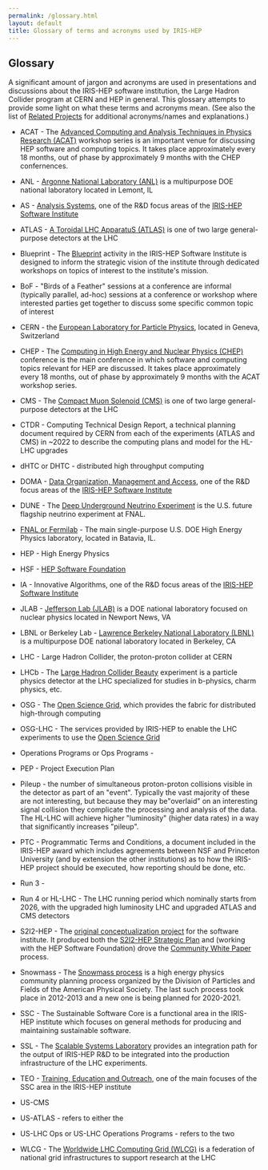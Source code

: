 ```yaml
---
permalink: /glossary.html
layout: default
title: Glossary of terms and acronyms used by IRIS-HEP
---
```


## Glossary

A significant amount of jargon and acronyms are used in presentations and
discussions about the IRIS-HEP software institution, the Large Hadron Collider
program at CERN and HEP in general. This glossary attempts to provide some
light on what these terms and acronyms mean.  (See also the list of [Related Projects](https://iris-hep.org/collaborations) for additional acronyms/names and explanations.)

  * ACAT - The [Advanced Computing and Analysis Techniques in Physics Research (ACAT)](https://indico.cern.ch/event/708041/) workshop series is an important venue for discussing HEP software and computing topics. It takes place approximately every 18 months, out of phase by approximately 9 months with the CHEP confernences.

  * ANL - [Argonne National Laboratory (ANL)](https://www.anl.gov) is a multipurpose DOE national laboratory located in Lemont, IL

  * AS - [Analysis Systems](https://iris-hep.org/as.html), one of the R&D focus areas of the [IRIS-HEP Software Institute](https://iris-hep.org/)

  * ATLAS - [A Toroidal LHC ApparatuS (ATLAS)](https://atlas.cern) is one of two large general-purpose detectors at the LHC

  * Blueprint - The [Blueprint](https://iris-hep.org/blueprint.html) activity in the IRIS-HEP Software Institute is designed to inform the strategic vision of the institute through dedicated workshops on topics of interest to the institute's mission.

  * BoF - "Birds of a Feather" sessions at a conference are informal (typically parallel, ad-hoc) sessions at a conference or workshop where interested parties get together to discuss some specific common topic of interest

  * CERN - the [European Laboratory for Particle Physics](https://home.cern), located in Geneva, Switzerland

  * CHEP - The [Computing in High Energy and Nuclear Physics (CHEP)](http://chep2019.org) conference is the main conference in which software and computing topics relevant for HEP are discussed. It takes place approximately every 18 months, out of phase by approximately 9 months with the ACAT workshop series.

  * CMS - The [Compact Muon Solenoid (CMS)](http://cms.cern) is one of two large general-purpose detectors at the LHC

  * CTDR - Computing Technical Design Report, a technical planning document required by CERN from each of the experiments (ATLAS and CMS) in ~2022 to describe the computing plans and model for the HL-LHC upgrades

  * dHTC or DHTC - distributed high throughput computing

  * DOMA - [Data Organization, Management and Access](https://iris-hep.org/doma.html), one of the R&D focus areas of the [IRIS-HEP Software Institute](https://iris-hep.org/)

  * DUNE - The [Deep Underground Neutrino Experiment](http://www.fnal.gov/pub/science/lbnf-dune/index.html) is the U.S. future flagship neutrino experiment at FNAL.

  * [FNAL or Fermilab](http://www.fnal.gov) - The main single-purpose U.S. DOE High Energy Physics laboratory, located in Batavia, IL.

  * HEP - High Energy Physics

  * HSF - [HEP Software Foundation](https://hepsoftwarefoundation.org/)

  * IA - Innovative Algorithms, one of the R&D focus areas of the [IRIS-HEP Software Institute](https://iris-hep.org/)

  * JLAB - [Jefferson Lab (JLAB)](https://www.jlab.org) is a DOE national laboratory focused on nuclear physics located in Newport News, VA

  * LBNL or Berkeley Lab - [Lawrence Berkeley National Laboratory (LBNL)](https://www.lbl.gov) is a multipurpose DOE national laboratory located in Berkeley, CA


  * LHC - Large Hadron Collider, the proton-proton collider at CERN

  * LHCb - The [Large Hadron Collider Beauty](http://lhcb-public.web.cern.ch/lhcb-public/) experiment is a particle physics detector at the LHC specialized for studies in b-physics, charm physics, etc.

  * OSG - The [Open Science Grid](https://opensciencegrid.org/), which provides the fabric for distributed high-through computing

  * OSG-LHC - The services provided by IRIS-HEP to enable the LHC experiments to use the [Open Science Grid](https://opensciencegrid.org/)

  * Operations Programs or Ops Programs -

  * PEP - Project Execution Plan

  * Pileup - the number of simultaneous proton-proton collisions visible in the detector as part of an "event". Typically the vast majority of these are not interesting, but because they may be"overlaid" on an interesting signal collision they complicate the processing and analysis of the data. The HL-LHC will achieve higher "luminosity" (higher data rates) in a way that significantly increases "pileup".

  * PTC - Programmatic Terms and Conditions, a document included in the IRIS-HEP award which includes agreements between NSF and Princeton University (and by extension the other institutions) as to how the IRIS-HEP project should be executed, how reporting should be done, etc.

  * Run 3 -

  * Run 4 or HL-LHC - The LHC running period which nominally starts from 2026, with the upgraded high luminosity LHC and upgraded ATLAS and CMS detectors

  * S2I2-HEP - The [original conceptualization project](http://s2i2-hep.org) for the software institute. It produced both the [S2I2-HEP Strategic Plan](https://arxiv.org/abs/1712.06592)  and (working with the HEP Software Foundation) drove the [Community White Paper](https://arxiv.org/abs/1712.06982)  process.

  * Snowmass - The [Snowmass process](https://snowmass-wiki.fnal.gov/wiki/Main_Page) is a high energy physics community planning process organized by the Division of Particles and Fields of the American Physical Society. The last such process took place in 2012-2013 and a new one is being planned for 2020-2021.

  * SSC - The Sustainable Software Core is a functional area in the IRIS-HEP institute which focuses on general methods for producing and maintaining sustainable software.

  * SSL - The [Scalable Systems Laboratory](https://iris-hep.org/ssl.html) provides an integration path for the output of IRIS-HEP R&D to be integrated into the production infrastructure of the LHC experiments.

  * TEO - [Training, Education and Outreach](https://iris-hep.org/ssc.html), one of the main focuses of the SSC area in the IRIS-HEP institute

  * US-CMS

  * US-ATLAS - refers to either the

  * US-LHC Ops or US-LHC Operations Programs - refers to the two

  * WLCG - The [Worldwide LHC Computing Grid (WLCG)](http://wlcg.web.cern.ch) is a federation of national grid infrastructures to support research at the LHC

